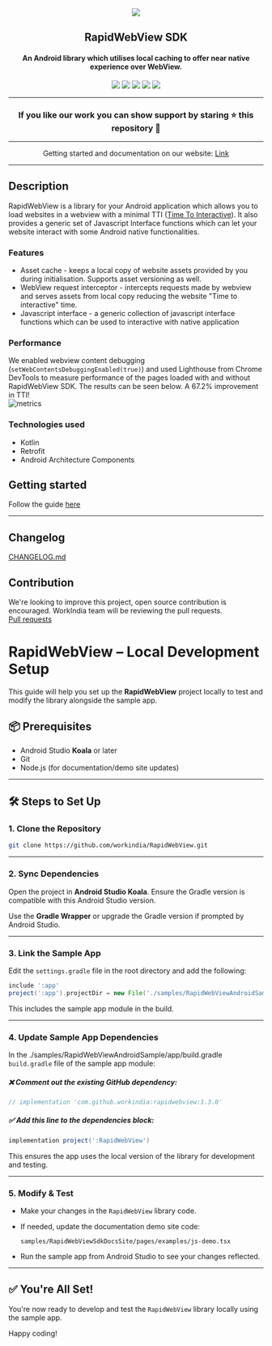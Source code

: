 <p align="center"><a href="https://github.com/workindia/RapidWebView"><img src="https://github.com/workindia/RapidWebView/blob/master/images/RapidWebViewLogo.png?raw=true"></a></p> 
<h2 align="center"><b>RapidWebView SDK</b></h2>
<h4 align="center">An Android library which utilises local caching to offer near native experience over WebView.</h4>

<p align="center">
<a href="https://jitpack.io/#workindia/RapidWebView" alt="Jitpack"><img src="https://jitpack.io/v/workindia/RapidWebView.svg"></a>
<a href="https://github.com/workindia/RapidWebView/issues" alt="GitHub release"><img src="https://img.shields.io/github/issues/workindia/RapidWebView" ></a>
<a href="https://github.com/workindia/RapidWebView" alt="GitHub stars"><img src="https://img.shields.io/github/stars/workindia/RapidWebView" ></a>
<a href="/LICENSE" alt="License: MIT"><img src="https://img.shields.io/badge/License-MIT-orange.svg"></a>
<a href="https://github.com/workindia/RapidWebView" alt="Forks"><img src="https://img.shields.io/github/forks/workindia/RapidWebView"></a>
</p>

***

<h3 align="center">If you like our work you can show support by staring ⭐ this repository 👏</h4>

***

<p align="center">Getting started and documentation on our website: <a href="https://rapid-web-view.netlify.app/">Link</a></p>

***

## Description

RapidWebView is a library for your Android application which allows you to load websites in a webview with a minimal TTI ([Time To Interactive](https://web.dev/interactive/)). It also provides a generic set of Javascript Interface functions which can let your website interact with some Android native functionalities.

### Features

- Asset cache - keeps a local copy of website assets provided by you during initialisation. Supports asset versioning as well.
- WebView request interceptor - intercepts requests made by webview and serves assets from local copy reducing the website "Time to interactive" time. 
- Javascript interface - a generic collection of javascript interface functions which can be used to interactive with native application

### Performance    
We enabled webview content debugging (`setWebContentsDebuggingEnabled(true)`) and used Lighthouse from Chrome DevTools to measure performance of
the pages loaded with and without RapidWebView SDK. The results can be seen below. A 67.2% improvement in TTI!   
![metrics](/images/Performance.png)

### Technologies used

- Kotlin
- Retrofit
- Android Architecture Components

## Getting started
Follow the guide [here](https://rapid-web-view.netlify.app/docs/getting-started)


***   

## Changelog
[CHANGELOG.md](https://github.com/workindia/RapidWebView/blob/master/CHANGELOG.md)

## Contribution

We're looking to improve this project, open source contribution is encouraged. WorkIndia team will be reviewing the pull requests.  
[Pull requests](https://github.com/workindia/RapidWebView/pulls)

# RapidWebView – Local Development Setup

This guide will help you set up the **RapidWebView** project locally to test and modify the library alongside the sample app.

## 📦 Prerequisites

- Android Studio **Koala** or later
- Git
- Node.js (for documentation/demo site updates)

---

## 🛠️ Steps to Set Up

### 1. Clone the Repository

```bash
git clone https://github.com/workindia/RapidWebView.git
```

---

### 2. Sync Dependencies

Open the project in **Android Studio Koala**. Ensure the Gradle version is compatible with this Android Studio version.

Use the **Gradle Wrapper** or upgrade the Gradle version if prompted by Android Studio.

---

### 3. Link the Sample App

Edit the `settings.gradle` file in the root directory and add the following:

```groovy
include ':app'
project(':app').projectDir = new File('./samples/RapidWebViewAndroidSample/app')
```

This includes the sample app module in the build.

---

### 4. Update Sample App Dependencies

In the  ./samples/RapidWebViewAndroidSample/app/build.gradle `build.gradle` file of the sample app module:

##### ❌ Comment out the existing GitHub dependency:
```groovy
// implementation 'com.github.workindia:rapidwebview:1.3.0'
```
##### ✅ Add this line to the dependencies block:
```groovy
implementation project(':RapidWebView')
```
This ensures the app uses the local version of the library for development and testing.

---

### 5. Modify & Test

- Make your changes in the `RapidWebView` library code.

- If needed, update the documentation demo site code:

  ```tsx
  samples/RapidWebViewSdkDocsSite/pages/examples/js-demo.tsx
  ```

- Run the sample app from Android Studio to see your changes reflected.

---

## ✅ You're All Set!

You're now ready to develop and test the `RapidWebView` library locally using the sample app.

Happy coding!
